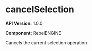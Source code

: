 # cancelSelection

**API Version:** 1.0.0

**Component:** RebelENGINE

Cancels the current selection operation

